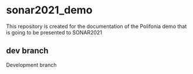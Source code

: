 # sonar2021_demo
This repository is created for the documentation of the Polifonia demo that is going to be presented to SONAR2021

## dev branch
Development branch
